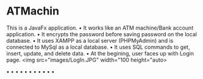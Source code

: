 # ATMachin

This is a JavaFx application.
• It works like an ATM machine/Bank account application.
•	It encrypts the password before saving password on the local database.
•	It uses XAMPP as a local server (PHPMyAdmin) and is connected to MySql as a local database. 
•	It uses SQL commands to get, insert, update, and delete data.
• At the begining, user faces up with Login page.
<img src="images/LogIn.JPG" width="100 height="auto>

•
•
•
•
•
•
•
•
•
•
•

